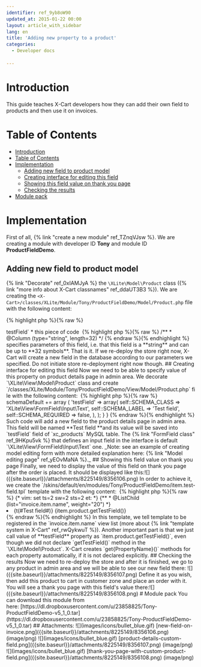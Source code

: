 ```yaml
---
identifier: ref_9yb8oW90
updated_at: 2015-01-22 00:00
layout: article_with_sidebar
lang: en
title: 'Adding new property to a product'
categories:
  - Developer docs

---
```



# Introduction

This guide teaches X-Cart developers how they can add their own field to products and then use it on invoices.

# Table of Contents

*   [Introduction](#introduction)
*   [Table of Contents](#table-of-contents)
*   [Implementation](#implementation)
    *   [Adding new field to product model](#adding-new-field-to-product-model)
    *   [Creating interface for editing this field](#creating-interface-for-editing-this-field)
    *   [Showing this field value on thank you page](#showing-this-field-value-on-thank-you-page)
    *   [Checking the results](#checking-the-results)
*   [Module pack](#module-pack)

# Implementation

First of all, {% link "create a new module" ref_TZnqVJsw %}. We are creating a module with developer ID **Tony** and module ID **ProductFieldDemo**.

## Adding new field to product model

{% link "Decorate" ref_0xIAMJyA %} the `\XLite\Model\Product` class ({% link "more info about X-Cart classnames" ref_ddaUT3B3 %}). We are creating the `<X-Cart>/classes/XLite/Module/Tony/ProductFieldDemo/Model/Product.php` file with the following content: 

{% highlight php %}{% raw %}
<?php
// vim: set ts=4 sw=4 sts=4 et:

namespace XLite\Module\Tony\ProductFieldDemo\Model;

class Product extends \XLite\Model\Product implements \XLite\Base\IDecorator
{
	/**
	 * @Column (type="string", length=32)
	 */
	protected $testField;
}
{% endraw %}{% endhighlight %}

*   `protected $testField` says that now product objects will have a new property that can be accessed like `$product->testField`
*   this piece of code 

    {% highlight php %}{% raw %}
    	/**
    	 * @Column (type="string", length=32)
    	 */
    {% endraw %}{% endhighlight %}

    specifies parameters of this field, i.e. that this field is a **string** and can be up to **32 symbols**.

That is it. If we re-deploy the store right now, X-Cart will create a new field in the database according to our parameters we specified. Do not initiate store re-deployment right now though.

## Creating interface for editing this field

Now we need to be able to specify value of this property on product details page in admin area. We decorate `\XLite\View\Model\Product` class and create  
`<X-Cart>/classes/XLite/Module/Tony/ProductFieldDemo/View/Model/Product.php` file with the following content: 

{% highlight php %}{% raw %}
<?php
// vim: set ts=4 sw=4 sts=4 et:

namespace XLite\Module\Tony\ProductFieldDemo\View\Model;

class Product extends \XLite\View\Model\Product implements \XLite\Base\IDecorator
{
	public function __construct(array $params = array(), array $sections = array())
    {
        parent::__construct($params, $sections);

        $this->schemaDefault += array (
        	'testField' => array(
            	self::SCHEMA_CLASS    => 'XLite\View\FormField\Input\Text',
            	self::SCHEMA_LABEL    => 'Test field',
            	self::SCHEMA_REQUIRED => false,
            	),
        	);
    }
}
{% endraw %}{% endhighlight %}

Such code will add a new field to the product details page in admin area. This field will be named **Test field **and its value will be saved into `testField` field of `xc_products` MySQL table. The {% link "FormField class" ref_9HKpu5vk %} that defines an input field in the interface is default `\XLite\View\FormField\Input\Text` one.

_Note: see an example of creating model editing form with more detailed explanation here: {% link "Model editing page" ref_yEOvMaNA %}._

## Showing this field value on thank you page

Finally, we need to display the value of this field on thank you page after the order is placed. It should be displayed like this:![]({{site.baseurl}}/attachments/8225149/8356106.png)

In order to achieve it, we create the `<X-Cart>/skins/default/en/modules/Tony/ProductFieldDemo/item.test-field.tpl` template with the following content: 

{% highlight php %}{% raw %}
{* vim: set ts=2 sw=2 sts=2 et: *}
{**
 * @ListChild (list="invoice.item.name", weight="20")
 *}
<li class="test-field">
  <span class="name">{t(#Test field#)}</span>
  <span class="test-field-value">{item.product.getTestField()}</span>
</li>
{% endraw %}{% endhighlight %}

In this template, we tell template to be registered in the `invoice.item.name` view list (more about {% link "template system in X-Cart" ref_rwQykwuT %}).

Another important part is that we just call value of **testField** property as `item.product.getTestField()`, even though we did not declare `getTestField()` method in the `\XLite\Model\Product`. X-Cart creates `get{PropertyName}()` methods for each property automatically, if it is not declared explicitly.

## Checking the results

Now we need to re-deploy the store and after it is finished, we go to any product in admin area and we will be able to see our new field there: ![]({{site.baseurl}}/attachments/8225149/8356107.png)

Define it as you wish, then add this product to cart in customer zone and place an order with it. You will see a thank you page with this field's value there:![]({{site.baseurl}}/attachments/8225149/8356108.png)

# Module pack

You can download this module from here: [https://dl.dropboxusercontent.com/u/23858825/Tony-ProductFieldDemo-v5_1_0.tar](https://dl.dropboxusercontent.com/u/23858825/Tony-ProductFieldDemo-v5_1_0.tar)

## Attachments:

![](images/icons/bullet_blue.gif) [new-field-on-invoice.png]({{site.baseurl}}/attachments/8225149/8356106.png) (image/png)  
![](images/icons/bullet_blue.gif) [product-details-custom-field.png]({{site.baseurl}}/attachments/8225149/8356107.png) (image/png)  
![](images/icons/bullet_blue.gif) [thank-you-page-with-custom-product-field.png]({{site.baseurl}}/attachments/8225149/8356108.png) (image/png)